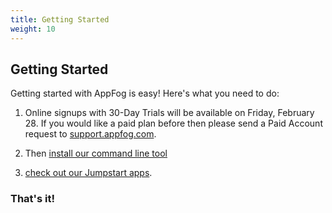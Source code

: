 ```yaml
---
title: Getting Started
weight: 10
---
```


## Getting Started

Getting started with AppFog is easy! Here's what you need to do:

1. Online signups with 30-Day Trials will be available on Friday, February 28. If you would like a paid plan before then please send a Paid Account request to [support.appfog.com](https://support.appfog.com).

2. Then [install our command line tool](/getting-started/af-cli)

3. [check out our Jumpstart apps](/getting-started/jumpstarts).

### That's it!
